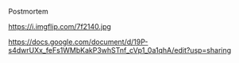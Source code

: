 Postmortem

https://i.imgflip.com/7f2140.jpg

https://docs.google.com/document/d/19P-s4dwrUXx_feFs1WMbKakP3whSTnf_cVp1_0a1qhA/edit?usp=sharing

